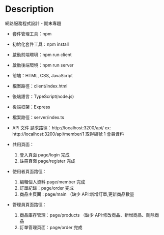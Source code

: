 # Description

網路服務程式設計 - 期末專題

- 套件管理工具：npm
- 初始化套件工具：npm install
- 啟動前端環境：npm run client
- 啟動後端環境：npm run server

- 前端：HTML, CSS, JavaScript
- 檔案路徑：client/index.html

- 後端語言：TypeScript(node.js)
- 後端框架：Express
- 檔案路徑：server/index.ts

- API 文件
  請求路徑：http://localhost:3200/api/
  ex: http://localhost:3200/api/member/1 取得編號 1 會員資料

- 共用頁面：
  1. 登入頁面 page/login 完成
  2. 註冊頁面 page/register 完成
- 使用者頁面路徑：
  1. 編輯個人資料 page/member 完成
  2. 訂單紀錄：page/order 完成
  3. 商品主頁面 : page/main （缺少 API:新增訂單,更新商品數量
- 管理員頁面路徑：
  1. 商品庫存管理：page/products （缺少 API:修改商品、新增商品、刪除商品
  2. 訂單管理頁面：page/order 完成
